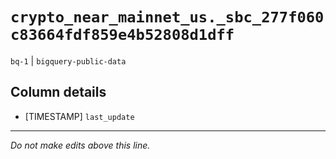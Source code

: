 # `crypto_near_mainnet_us._sbc_277f060c83664fdf859e4b52808d1dff`
`bq-1` | `bigquery-public-data`

## Column details
* [TIMESTAMP] `last_update`

-------------------------------------------------------------------------------
*Do not make edits above this line.*
